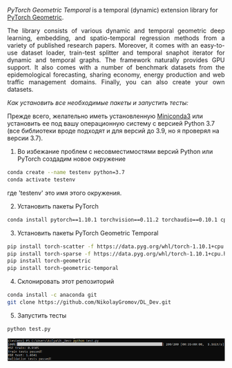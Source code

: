 *PyTorch Geometric Temporal* is a temporal (dynamic) extension library for [PyTorch Geometric](https://github.com/rusty1s/pytorch_geometric).

<p align="justify">The library consists of various dynamic and temporal geometric deep learning, embedding, and spatio-temporal regression methods from a variety of published research papers. Moreover, it comes with an easy-to-use dataset loader, train-test splitter and temporal snaphot iterator for dynamic and temporal graphs. The framework naturally provides GPU support. It also comes with a number of benchmark datasets from the epidemological forecasting, sharing economy, energy production and web traffic management domains. Finally, you can also create your own datasets.</p>

*Как установить все необходимые пакеты и запустить тесты:*

Прежде всего, желательно иметь установленную [Miniconda3](https://conda.io/en/latest/miniconda.html) или установить ее под вашу операционную систему с версией Python 3.7 (все библиотеки вроде подходят и для версий до 3.9, но я проверял на версии 3.7).

1. Во избежание проблем с несовместимостями версий Python или PyTorch создадим новое окружение

```sh
conda create --name testenv python=3.7
conda activate testenv
```
где 'testenv' это имя этого окружения.

2. Установить пакеты PyTorch

```sh
conda install pytorch==1.10.1 torchvision==0.11.2 torchaudio==0.10.1 cpuonly -c pytorch
```
3. Установить пакеты PyTorch Geometric Temporal

```sh
pip install torch-scatter -f https://data.pyg.org/whl/torch-1.10.1+cpu.html
pip install torch-sparse -f https://data.pyg.org/whl/torch-1.10.1+cpu.html
pip install torch-geometric
pip install torch-geometric-temporal
```
4. Склонировать этот репозиторий
```sh
conda install -c anaconda git
git clone https://github.com/NikolayGromov/DL_Dev.git
```
5. Запустить тесты
```sh
python test.py
```
![image](https://github.com/NikolayGromov/DL_Dev/blob/main/test.png)


